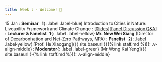 ```yaml
---
title: Week 1 - Welcome! 👏
---
```


15 Jan 
: **Seminar &nbsp; 1**{: .label .label-blue}  Introduction to Cities in Nature: Liveability Framework and Climate Change
  : [[Slides]()][[Panel Discussion Q&A]()]
: **Lecturer & Panelist &nbsp; 1**{: .label .label-yellow} **Mr. New Wei Siang** (Director of Decarbonisation and Net-Zero Pathways, MPA)
: **Panelist &nbsp; 2**{: .label .label-yellow} [Prof. He Xiaogang]({{ site.baseurl }}{% link staff.md %}){: .v-align-middle}
: **Moderator**{: .label .label-green} [Mr Wong Kai Yeng]({{ site.baseurl }}{% link staff.md %}){: .v-align-middle}
